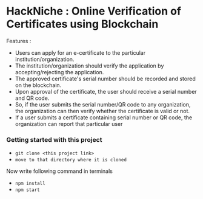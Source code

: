 # HackNiche : Online Verification of Certificates using Blockchain

Features :
+ Users can apply for an e-certificate to the particular
institution/organization.
+ The institution/organization should verify the
application by accepting/rejecting the application.
+ The approved certificate's serial number should be
recorded and stored on the blockchain.
+ Upon approval of the certificate, the user should
receive a serial number and QR code.
+ So, if the user submits the serial number/QR code to
any organization, the organization can then verify
whether the certificate is valid or not.
+ If a user submits a certificate containing serial number
or QR code, the organization can report that particular
user


### Getting started with this project

+ `git clone <this project link>`
+ `move to that directory where it is cloned`

Now write following command in terminals
+ `npm install`
+ `npm start`
